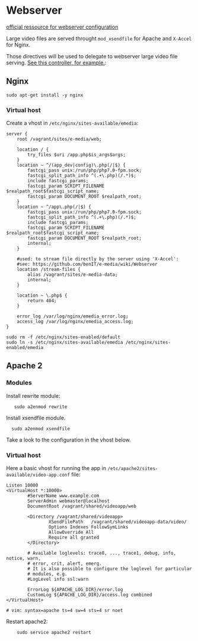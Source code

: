 # Webserver

[official ressource for webserver configuration](https://symfony.com/doc/current/setup/web_server_configuration.html)

Large video files are served throught `mod_xsendfile` for Apache and `X-Accel` for Nginx.

Those directives will be used to delegate to webserver large video file serving. [See this controller, for example.](../src/AppBundle/Controller/StreamController.php): 

## Nginx

    sudo apt-get install -y nginx

### Virtual host

Create a vhost in `/etc/nginx/sites-available/emedia`:
    
    server {
        root /vagrant/sites/e-media/web;
    
        location / {
            try_files $uri /app.php$is_args$args;
        }
        location ~ ^/(app_dev|config)\.php(/|$) {
            fastcgi_pass unix:/run/php/php7.0-fpm.sock;
            fastcgi_split_path_info ^(.+\.php)(/.*)$;
            include fastcgi_params;
            fastcgi_param SCRIPT_FILENAME $realpath_root$fastcgi_script_name;
            fastcgi_param DOCUMENT_ROOT $realpath_root;
        }
        location ~ ^/app\.php(/|$) {
            fastcgi_pass unix:/run/php/php7.0-fpm.sock;
            fastcgi_split_path_info ^(.+\.php)(/.*)$;
            include fastcgi_params;
            fastcgi_param SCRIPT_FILENAME $realpath_root$fastcgi_script_name;
            fastcgi_param DOCUMENT_ROOT $realpath_root;
            internal;
        }
    
        #used: to stream file directly by the server using 'X-Accel': 
        #see: https://github.com/benIT/e-media/wiki/Webserver
        location /stream-files {
            alias /vagrant/sites/e-media-data;
            internal;
        }
    
        location ~ \.php$ {
            return 404;
        }
    
        error_log /var/log/nginx/emedia_error.log;
        access_log /var/log/nginx/emedia_access.log;
    }

    sudo rm -f /etc/nginx/sites-enabled/default 
    sudo ln -s /etc/nginx/sites-available/emedia /etc/nginx/sites-enabled/emedia


## Apache 2

### Modules

Install rewrite module: 
       
       sudo a2enmod rewrite
       
Install xsendfile module.
              
      sudo a2enmod xsendfile

Take a look to the configuration in the vhost below.

### Virtual host

Here a basic vhost for running the app in `/etc/apache2/sites-available/video-app.conf` file:

    Listen 10000
    <VirtualHost *:10000>
            #ServerName www.example.com
            ServerAdmin webmaster@localhost
            DocumentRoot /vagrant/shared/videoapp/web
    
            <Directory /vagrant/shared/videoapp>
                    XSendFilePath   /vagrant/shared/videoapp-data/video/
                    Options Indexes FollowSymLinks
                    AllowOverride All
                    Require all granted
            </Directory>
    
            # Available loglevels: trace8, ..., trace1, debug, info, notice, warn,
            # error, crit, alert, emerg.
            # It is also possible to configure the loglevel for particular
            # modules, e.g.
            #LogLevel info ssl:warn
    
            ErrorLog ${APACHE_LOG_DIR}/error.log
            CustomLog ${APACHE_LOG_DIR}/access.log combined
    </VirtualHost>
    
    # vim: syntax=apache ts=4 sw=4 sts=4 sr noet
    

Restart apache2:
    
        sudo service apache2 restart 